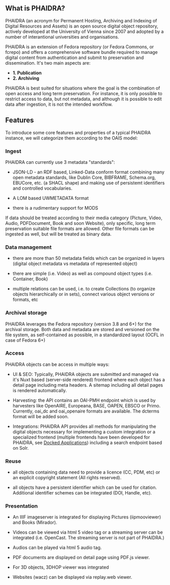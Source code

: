## What is PHAIDRA?

PHAIDRA (an acronym for Permanent Hosting, Archiving and Indexing of Digital Resources and Assets) is an open source digital object repository, actively developed at the University of Vienna since 2007 and adopted by a number of interantional universities and organisations.

PHAIDRA is an extension of Fedora repository (or Fedora Commons, or fcrepo) and offers a comprehensive software bundle required to manage digital content from authentication and submit to preservation and dissemination. It's two main aspects are:

- **1. Publication**
- **2. Archiving**

PHAIDRA is best suited for situations where the goal is the combination of open access and long term preservation. For instance, it is only possible to restrict access to data, but not metadata, and although it is possible to edit data after ingestion, it is not the intended workflow.

## Features

To introduce some core features and properties of a typical PHAIDRA instance, we will categorize them according to the OAIS model:

### Ingest

PHAIDRA can currently use 3 metadata "standards":

- JSON-LD - an RDF based, Linked-Data conform format combining many open metadata standards, like Dublin Core, BIBFRAME, Schema.org, EBUCore, etc. (a SHACL shape) and making use of persistemt identifiers and controlled vocabularies.

- A LOM based UWMETADATA format

- there is a rudimentary support for MODS

If data should be treated according to their media category (Picture, Video, Audio, PDFDocument, Book and soon Website), only specific, long term preservation suitable file formats are allowed. Other file formats can be ingested as well, but will be treated as binary data.

### Data management

- there are more than 50 metadata fields which can be organized in layers (digital object metadata vs metadata of represented object)

- there are simple (i.e. Video) as well as compound object types (i.e. Container, Book)

- multiple relations can be used, i.e. to create Collections (to organize objects hierarchically or in sets), connect various object versions or formats, etc

### Archival storage

PHAIDRA leverages the Fedora repository (version 3.8 and 6+) for the archival storage. Both data and metadata are stored and versioned on the file system, as self-contained as possible, in a standardized layout (OCFL in case of Fedora 6+)

### Access

PHAIDRA objects can be access in multiple ways:

- UI & SEO: Typically, PHAIDRA objects are submitted and managed via it's Nuxt based (server-side rendered) frontend where each object has a detail page including meta headers. A sitemap including all detail pages is rendered automatically.

- Harvesting: the API contains an OAI-PMH endpoint which is used by harvesters like OpenAIRE, Europeana, BASE, OAPEN, EBSCO or Primo. Currently, oai_dc and oai_openaire formats are available. The dcterms format will be added soon.

- Integrations: PHAIDRA API provides all methods for manipulating the digital objects necessary for implementing a custom integration or a specialized frontend (multiple frontends have been developed for PHAIDRA, see [Docked Applications](#docked-applications)) including a search endpoint based on Solr.

### Reuse

- all objects containing data need to provide a licence (CC, PDM, etc) or an explicit copyright statement (All rights reserved).

- all objects have a persistent identifier which can be used for citation. Additional identifier schemes can be integrated (DOI, Handle, etc).

### Presentation

- An IIIF imageserver is integrated for displaying Pictures (iipmooviewer) and Books (Mirador).

- Videos can be viewed via html 5 video tag or a streaming server can be integrated (i.e. OpenCast. The streaming server is not part of PHAIDRA.)

- Audios can be played via html 5 audio tag.

- PDF documents are displayed on detail page using PDF.js viewer.

- For 3D objects, 3DHOP viewer was integrated

- Websites (wacz) can be displayed via replay.web viewer.
